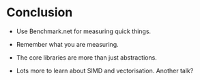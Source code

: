 # Conclusion

* Use Benchmark.net for measuring quick things.

* Remember what you are measuring.

* The core libraries are more than just abstractions.

* Lots more to learn about SIMD and vectorisation.  Another talk?
